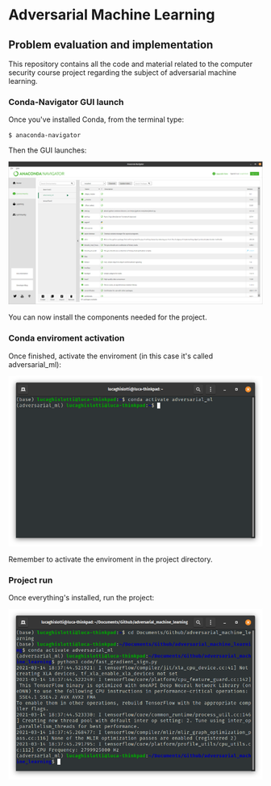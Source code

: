 # Adversarial Machine Learning
## Problem evaluation and implementation

This repository contains all the code and material related to the computer security course project regarding the subject of adversarial machine learning.

### Conda-Navigator GUI launch
Once you've installed Conda, from the terminal type:
```
$ anaconda-navigator

```
Then the GUI launches:

![Conda GUI](/readme_images/conda_gui.png)

You can now install the components needed for the project.


### Conda enviroment activation
Once finished, activate the enviroment (in this case it's called adversarial_ml):

![Conda terminal activation](/readme_images/conda_activate.png)

Remember to activate the enviroment in the project directory.

### Project run
Once everything's installed, run the project:

![Project terminal run](/readme_images/project_run.png)

